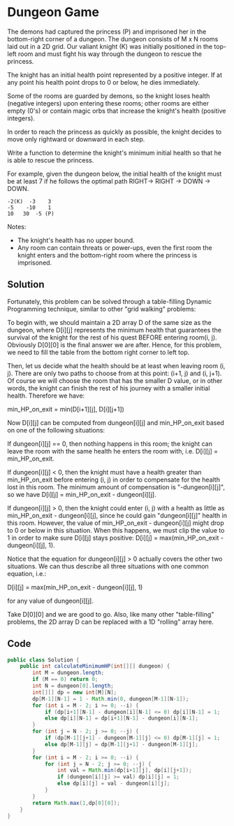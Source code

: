 # Dungeon Game

The demons had captured the princess (P) and imprisoned her in the bottom-right corner of a dungeon. The dungeon consists of M x N rooms laid out in a 2D grid. Our valiant knight (K) was initially positioned in the top-left room and must fight his way through the dungeon to rescue the princess.

The knight has an initial health point represented by a positive integer. If at any point his health point drops to 0 or below, he dies immediately.

Some of the rooms are guarded by demons, so the knight loses health (negative integers) upon entering these rooms; other rooms are either empty (0's) or contain magic orbs that increase the knight's health (positive integers).

In order to reach the princess as quickly as possible, the knight decides to move only rightward or downward in each step.


Write a function to determine the knight's minimum initial health so that he is able to rescue the princess.

For example, given the dungeon below, the initial health of the knight must be at least 7 if he follows the optimal path RIGHT-> RIGHT -> DOWN -> DOWN.

    -2(K)  -3	 3
    -5    -10	 1
    10	 30	 -5 (P)

Notes:

+ The knight's health has no upper bound.
+ Any room can contain threats or power-ups, even the first room the knight enters and the bottom-right room where the princess is imprisoned.

## Solution

Fortunately, this problem can be solved through a table-filling Dynamic Programming technique, similar to other "grid walking" problems:

To begin with, we should maintain a 2D array D of the same size as the dungeon, where D[i][j] represents the minimum health that guarantees the survival of the knight for the rest of his quest BEFORE entering room(i, j). Obviously D[0][0] is the final answer we are after. Hence, for this problem, we need to fill the table from the bottom right corner to left top.

Then, let us decide what the health should be at least when leaving room (i, j). There are only two paths to choose from at this point: (i+1, j) and (i, j+1). Of course we will choose the room that has the smaller D value, or in other words, the knight can finish the rest of his journey with a smaller initial health. Therefore we have:

  min_HP_on_exit = min(D[i+1][j], D[i][j+1])
  
Now D[i][j] can be computed from dungeon[i][j] and min_HP_on_exit based on one of the following situations:

If dungeon[i][j] == 0, then nothing happens in this room; the knight can leave the room with the same health he enters the room with, i.e. D[i][j] = min_HP_on_exit.

If dungeon[i][j] < 0, then the knight must have a health greater than min_HP_on_exit before entering (i, j) in order to compensate for the health lost in this room. The minimum amount of compensation is "-dungeon[i][j]", so we have D[i][j] = min_HP_on_exit - dungeon[i][j].

If dungeon[i][j] > 0, then the knight could enter (i, j) with a health as little as min_HP_on_exit - dungeon[i][j], since he could gain "dungeon[i][j]" health in this room. However, the value of min_HP_on_exit - dungeon[i][j] might drop to 0 or below in this situation. When this happens, we must clip the value to 1 in order to make sure D[i][j] stays positive: D[i][j] = max(min_HP_on_exit - dungeon[i][j], 1).

Notice that the equation for dungeon[i][j] > 0 actually covers the other two situations. We can thus describe all three situations with one common equation, i.e.:

D[i][j] = max(min_HP_on_exit - dungeon[i][j], 1)

for any value of dungeon[i][j].

Take D[0][0] and we are good to go. Also, like many other "table-filling" problems, the 2D array D can be replaced with a 1D "rolling" array here.

## Code

```java
public class Solution {
    public int calculateMinimumHP(int[][] dungeon) {
        int M = dungeon.length;
        if (M == 0) return 0;
        int N = dungeon[0].length;
        int[][] dp = new int[M][N];
        dp[M-1][N-1] = 1 - Math.min(0, dungeon[M-1][N-1]);
        for (int i = M - 2; i >= 0; --i) {
            if (dp[i+1][N-1] - dungeon[i][N-1] <= 0) dp[i][N-1] = 1;
            else dp[i][N-1] = dp[i+1][N-1] - dungeon[i][N-1]; 
        }
        for (int j = N - 2; j >= 0; --j) {
            if (dp[M-1][j+1] - dungeon[M-1][j] <= 0) dp[M-1][j] = 1;
            else dp[M-1][j] = dp[M-1][j+1] - dungeon[M-1][j];
        }
        for (int i = M - 2; i >= 0; --i) {
            for (int j = N - 2; j >= 0; --j) {
                int val = Math.min(dp[i+1][j], dp[i][j+1]);
                if (dungeon[i][j] >= val) dp[i][j] = 1;
                else dp[i][j] = val - dungeon[i][j];
            }
        }
        return Math.max(1,dp[0][0]); 
    }
}
```

